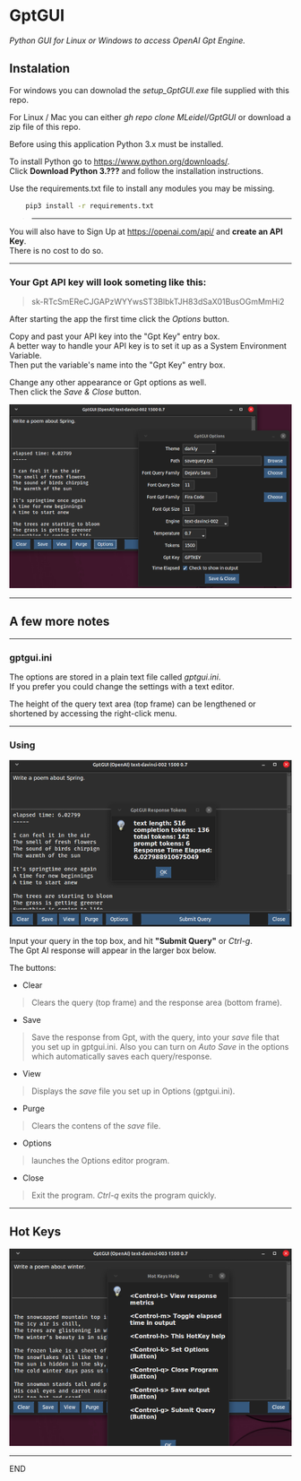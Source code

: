 # GptGUI
_Python GUI for Linux or Windows to access OpenAI Gpt Engine._

## Instalation

For windows you can downolad the _setup\_GptGUI.exe_ file supplied with this repo.

For Linux / Mac you can either _gh repo clone MLeidel/GptGUI_ or download a zip
file of this repo.


Before using this application Python 3.x must be installed.

To install Python go to https://www.python.org/downloads/.  
Click __Download Python 3.???__ and follow the installation instructions.

Use the requirements.txt file to install any modules you may be missing.
```bash
    pip3 install -r requirements.txt
```


> ___
You will also have to Sign Up at https://openai.com/api/ and __create
an API Key__.  
There is no cost to do so.
___

### Your Gpt API key will look someting like this:
>sk-RTcSmEReCJGAPzWYYwsST3BlbkTJH83dSaX01BusOGmMmHi2

After starting the app the first time click the _Options_
button.

Copy and past your API key into the "Gpt Key" entry box.  
A better way to handle your API key is to set it up as a System Environment Variable.  
Then put the variable's name into the "Gpt Key" entry box.

Change any other appearance or Gpt options as well.  
Then click the _Save & Close_ button.

![input box](images/gptopts.png "GptGUI options window")

---

## A few more notes

---

### gptgui.ini

The options are stored in a plain text file called _gptgui.ini_.  
If you prefer you could change the settings with a text editor.

The height of the query text area (top frame) can be lengthened
or shortened by accessing the right-click menu.

---

### Using

![alttext](images/gptgui.png "Ctrl-t for Response Metrics")

Input your query in the top box, and hit __"Submit Query"__ or _Ctrl-g_.  
The Gpt AI response will appear in the larger box below.

The buttons:
- Clear
> Clears the query (top frame) and the response area (bottom frame).
- Save
> Save the response from Gpt, with the query, into your _save_ file
that you set up in gptgui.ini. Also you can turn on _Auto Save_ in
the options which automatically saves each query/response.
- View
> Displays the _save_ file you set up in Options (gptgui.ini).
- Purge
> Clears the contens of the _save_ file.
- Options
> launches the Options editor program.
- Close
> Exit the program. _Ctrl-q_ exits the program quickly.

---

## Hot Keys

![Tokens](images/gptkeys.png "Hot Keys")

----
END

